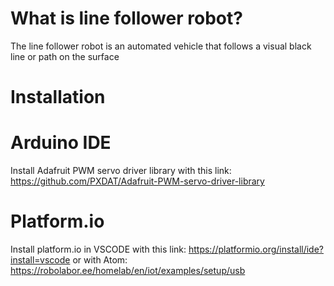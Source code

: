 # What is line follower robot?
  The line follower robot is an automated vehicle that follows a visual black line or path on the surface
# Installation  
# Arduino IDE
Install Adafruit PWM servo driver library with this link: https://github.com/PXDAT/Adafruit-PWM-servo-driver-library
# Platform.io
Install platform.io in VSCODE with this link: https://platformio.org/install/ide?install=vscode
or with Atom: https://robolabor.ee/homelab/en/iot/examples/setup/usb
